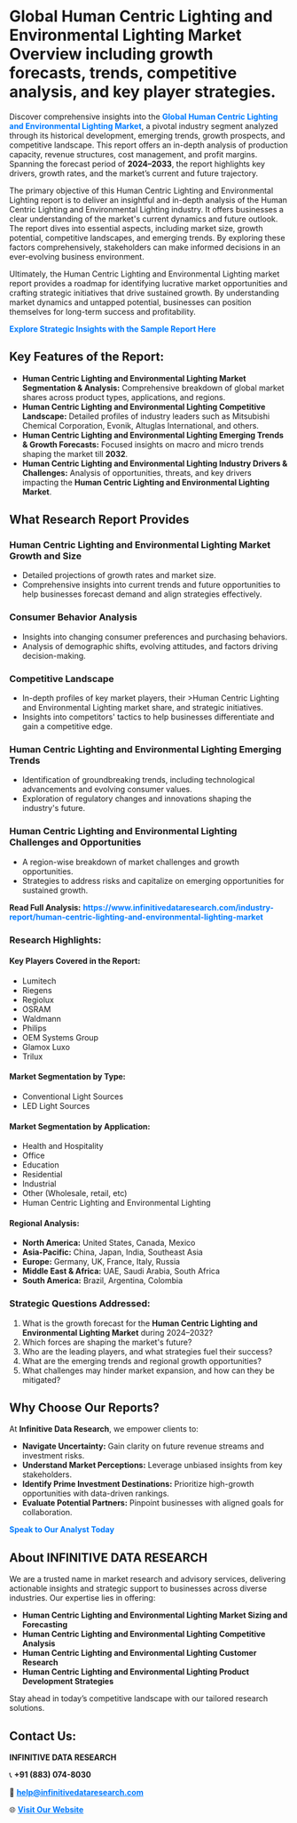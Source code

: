 <h1>Global Human Centric Lighting and Environmental Lighting Market Overview including growth forecasts, trends, competitive analysis, and key player strategies.</h1>
<p>
Discover comprehensive insights into the 
<a href="https://www.infinitivedataresearch.com/industry-report/human-centric-lighting-and-environmental-lighting-market" rel="dofollow" style="color: #007BFF; text-decoration: none;"><strong>Global Human Centric Lighting and Environmental Lighting Market</strong></a>, a pivotal industry segment analyzed through its historical development, emerging trends, growth prospects, and competitive landscape. This report offers an in-depth analysis of production capacity, revenue structures, cost management, and profit margins. Spanning the forecast period of <strong>2024–2033</strong>, the report highlights key drivers, growth rates, and the market’s current and future trajectory.
</p>
<p>
The primary objective of this Human Centric Lighting and Environmental Lighting report is to deliver an insightful and in-depth analysis of the Human Centric Lighting and Environmental Lighting industry. It offers businesses a clear understanding of the market's current dynamics and future outlook. The report dives into essential aspects, including market size, growth potential, competitive landscapes, and emerging trends. By exploring these factors comprehensively, stakeholders can make informed decisions in an ever-evolving business environment.
</p>
<p>
Ultimately, the Human Centric Lighting and Environmental Lighting market report provides a roadmap for identifying lucrative market opportunities and crafting strategic initiatives that drive sustained growth. By understanding market dynamics and untapped potential, businesses can position themselves for long-term success and profitability.
</p>
<p>
<a href="https://www.infinitivedataresearch.com/request-sample/reportId=110325" style="color: #007BFF; text-decoration: none;"><strong>Explore Strategic Insights with the Sample Report Here</strong></a>
</p>

<h2>Key Features of the Report:</h2>
<ul>
<li><strong>Human Centric Lighting and Environmental Lighting Market Segmentation & Analysis:</strong> Comprehensive breakdown of global market shares across product types, applications, and regions.</li>
<li><strong>Human Centric Lighting and Environmental Lighting Competitive Landscape:</strong> Detailed profiles of industry leaders such as Mitsubishi Chemical Corporation, Evonik, Altuglas International, and others.</li>
<li><strong>Human Centric Lighting and Environmental Lighting Emerging Trends & Growth Forecasts:</strong> Focused insights on macro and micro trends shaping the market till <strong>2032</strong>.</li>
<li><strong>Human Centric Lighting and Environmental Lighting Industry Drivers & Challenges:</strong> Analysis of opportunities, threats, and key drivers impacting the <strong>Human Centric Lighting and Environmental Lighting Market</strong>.</li>
</ul>

<h2>What Research Report Provides</h2>
<h3>Human Centric Lighting and Environmental Lighting Market Growth and Size</h3>
<ul>
<li>Detailed projections of growth rates and market size.</li>
<li>Comprehensive insights into current trends and future opportunities to help businesses forecast demand and align strategies effectively.</li>
</ul>

<h3>Consumer Behavior Analysis</h3>
<ul>
<li>Insights into changing consumer preferences and purchasing behaviors.</li>
<li>Analysis of demographic shifts, evolving attitudes, and factors driving decision-making.</li>
</ul>

<h3>Competitive Landscape</h3>
<ul>
<li>In-depth profiles of key market players, their >Human Centric Lighting and Environmental Lighting market share, and strategic initiatives.</li>
<li>Insights into competitors' tactics to help businesses differentiate and gain a competitive edge.</li>
</ul>

<h3>Human Centric Lighting and Environmental Lighting Emerging Trends</h3>
<ul>
<li>Identification of groundbreaking trends, including technological advancements and evolving consumer values.</li>
<li>Exploration of regulatory changes and innovations shaping the industry's future.</li>
</ul>

<h3>Human Centric Lighting and Environmental Lighting Challenges and Opportunities</h3>
<ul>
<li>A region-wise breakdown of market challenges and growth opportunities.</li>
<li>Strategies to address risks and capitalize on emerging opportunities for sustained growth.</li>
</ul>
<p><strong>Read Full Analysis:</strong> <a href="https://www.infinitivedataresearch.com/industry-report/human-centric-lighting-and-environmental-lighting-market" rel="dofollow" style="color: #007BFF; text-decoration: none;"><strong>https://www.infinitivedataresearch.com/industry-report/human-centric-lighting-and-environmental-lighting-market</strong></a></p>
<h3>Research Highlights:</h3>
<h4>Key Players Covered in the Report:</h4>
<ul><li>Lumitech</li><li>Riegens</li><li>Regiolux</li><li>OSRAM</li><li>Waldmann</li><li>Philips</li><li>OEM Systems Group</li><li>Glamox Luxo</li><li>Trilux</li></ul>
<h4>Market Segmentation by Type:</h4>
<ul><li>Conventional Light Sources</li><li>LED Light Sources</li></ul>
<h4>Market Segmentation by Application:</h4>
<ul><li>Health and Hospitality</li><li>Office</li><li>Education</li><li>Residential</li><li>Industrial</li><li>Other (Wholesale, retail, etc)</li><li>Human Centric Lighting and Environmental Lighting</li></ul>

<h4>Regional Analysis:</h4>
<ul>
<li><strong>North America:</strong> United States, Canada, Mexico</li>
<li><strong>Asia-Pacific:</strong> China, Japan, India, Southeast Asia</li>
<li><strong>Europe:</strong> Germany, UK, France, Italy, Russia</li>
<li><strong>Middle East & Africa:</strong> UAE, Saudi Arabia, South Africa</li>
<li><strong>South America:</strong> Brazil, Argentina, Colombia</li>
</ul>

<h3>Strategic Questions Addressed:</h3>
<ol>
<li>What is the growth forecast for the <strong>Human Centric Lighting and Environmental Lighting Market</strong> during 2024–2032?</li>
<li>Which forces are shaping the market's future?</li>
<li>Who are the leading players, and what strategies fuel their success?</li>
<li>What are the emerging trends and regional growth opportunities?</li>
<li>What challenges may hinder market expansion, and how can they be mitigated?</li>
</ol>

<h2>Why Choose Our Reports?</h2>
<p>At <strong>Infinitive Data Research</strong>, we empower clients to:</p>
<ul>
<li><strong>Navigate Uncertainty:</strong> Gain clarity on future revenue streams and investment risks.</li>
<li><strong>Understand Market Perceptions:</strong> Leverage unbiased insights from key stakeholders.</li>
<li><strong>Identify Prime Investment Destinations:</strong> Prioritize high-growth opportunities with data-driven rankings.</li>
<li><strong>Evaluate Potential Partners:</strong> Pinpoint businesses with aligned goals for collaboration.</li>
</ul>
<p><a href="https://www.infinitivedataresearch.com/industry-report/human-centric-lighting-and-environmental-lighting-market" rel="dofollow" style="color: #007BFF; text-decoration: none;"><strong>Speak to Our Analyst Today</strong></a></p>

<h2>About INFINITIVE DATA RESEARCH</h2>
<p>We are a trusted name in market research and advisory services, delivering actionable insights and strategic support to businesses across diverse industries. Our expertise lies in offering:</p>
<ul>
<li><strong>Human Centric Lighting and Environmental Lighting Market Sizing and Forecasting</strong></li>
<li><strong>Human Centric Lighting and Environmental Lighting Competitive Analysis</strong></li>
<li><strong>Human Centric Lighting and Environmental Lighting Customer Research</strong></li>
<li><strong>Human Centric Lighting and Environmental Lighting Product Development Strategies</strong></li>
</ul>
<p>Stay ahead in today’s competitive landscape with our tailored research solutions.</p>

<h2>Contact Us:</h2>
<p><strong>INFINITIVE DATA RESEARCH</strong></p>
<p>📞 <strong>+91 (883) 074-8030</strong></p>
<p>📧 <strong><a href="mailto:help@infinitivedataresearch.com" style="color: #007BFF;">help@infinitivedataresearch.com</a></strong></p>
<p>🌐 <strong><a href="https://www.infinitivedataresearch.com" rel="dofollow" style="color: #007BFF;">Visit Our Website</a></strong></p>